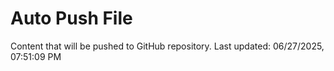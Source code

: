 # Auto Push File

Content that will be pushed to GitHub repository.
Last updated: 06/27/2025, 07:51:09 PM